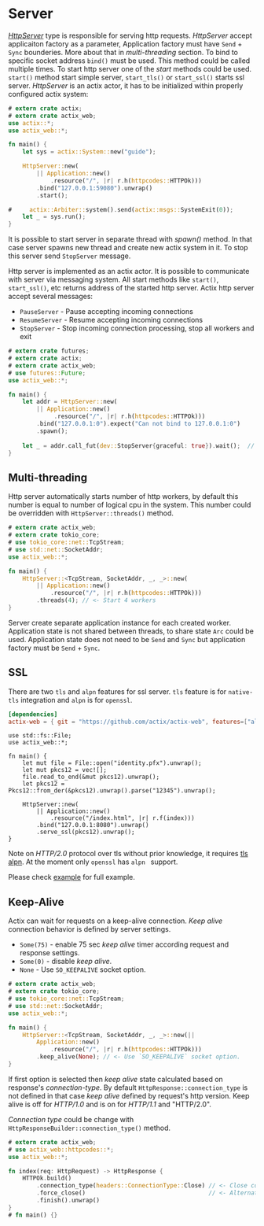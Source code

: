 # Server

[*HttpServer*](../actix_web/struct.HttpServer.html) type is responsible for 
serving http requests. *HttpServer* accept applicaiton factory as a parameter, 
Application factory must have `Send` + `Sync` bounderies. More about that in 
*multi-threading* section. To bind to specific socket address `bind()` must be used.
This method could be called multiple times. To start http server one of the *start*
methods could be used. `start()` method start simple server, `start_tls()` or `start_ssl()`
starts ssl server. *HttpServer* is an actix actor, it has to be initialized
within properly configured actix system:

```rust
# extern crate actix;
# extern crate actix_web;
use actix::*;
use actix_web::*;

fn main() {
    let sys = actix::System::new("guide");

    HttpServer::new(
        || Application::new()
            .resource("/", |r| r.h(httpcodes::HTTPOk)))
        .bind("127.0.0.1:59080").unwrap()
        .start();

#     actix::Arbiter::system().send(actix::msgs::SystemExit(0));
    let _ = sys.run();
}
```

It is possible to start server in separate thread with *spawn()* method. In that
case server spawns new thread and create new actix system in it. To stop
this server send `StopServer` message.

Http server is implemented as an actix actor. It is possible to communicate with server
via messaging system. All start methods like `start()`, `start_ssl()`, etc returns
address of the started http server. Actix http server accept several messages:

* `PauseServer` - Pause accepting incoming connections
* `ResumeServer` - Resume accepting incoming connections
* `StopServer` - Stop incoming connection processing, stop all workers and exit

```rust
# extern crate futures;
# extern crate actix;
# extern crate actix_web;
# use futures::Future;
use actix_web::*;

fn main() {
    let addr = HttpServer::new(
        || Application::new()
             .resource("/", |r| r.h(httpcodes::HTTPOk)))
        .bind("127.0.0.1:0").expect("Can not bind to 127.0.0.1:0")
        .spawn();
        
    let _ = addr.call_fut(dev::StopServer{graceful: true}).wait();  // <- Send `StopServer` message to server.
}
```

## Multi-threading

Http server automatically starts number of http workers, by default
this number is equal to number of logical cpu in the system. This number
could be overridden with `HttpServer::threads()` method.

```rust
# extern crate actix_web;
# extern crate tokio_core;
# use tokio_core::net::TcpStream;
# use std::net::SocketAddr;
use actix_web::*;

fn main() {
    HttpServer::<TcpStream, SocketAddr, _, _>::new(
        || Application::new()
            .resource("/", |r| r.h(httpcodes::HTTPOk)))
        .threads(4); // <- Start 4 workers
}
```

Server create separate application instance for each created worker. Application state
is not shared between threads, to share state `Arc` could be used. Application state
does not need to be `Send` and `Sync` but application factory must be `Send` + `Sync`.

## SSL

There are two `tls` and `alpn` features for ssl server. `tls` feature is for `native-tls`
integration and `alpn` is for `openssl`.

```toml
[dependencies]
actix-web = { git = "https://github.com/actix/actix-web", features=["alpn"] }
```

```rust,ignore
use std::fs::File;
use actix_web::*;

fn main() {
    let mut file = File::open("identity.pfx").unwrap();
    let mut pkcs12 = vec![];
    file.read_to_end(&mut pkcs12).unwrap();
    let pkcs12 = Pkcs12::from_der(&pkcs12).unwrap().parse("12345").unwrap();

    HttpServer::new(
        || Application::new()
            .resource("/index.html", |r| r.f(index)))
        .bind("127.0.0.1:8080").unwrap()
        .serve_ssl(pkcs12).unwrap();
}
```

Note on *HTTP/2.0* protocol over tls without prior knowledge, it requires
[tls alpn](https://tools.ietf.org/html/rfc7301). At the moment only
`openssl` has `alpn ` support.

Please check [example](https://github.com/actix/actix-web/tree/master/examples/tls) 
for full example.

## Keep-Alive

Actix can wait for requests on a keep-alive connection. *Keep alive*
connection behavior is defined by server settings.

 * `Some(75)` - enable 75 sec *keep alive* timer according request and response settings.
 * `Some(0)` - disable *keep alive*.
 * `None` - Use `SO_KEEPALIVE` socket option.

```rust
# extern crate actix_web;
# extern crate tokio_core;
# use tokio_core::net::TcpStream;
# use std::net::SocketAddr;
use actix_web::*;

fn main() {
    HttpServer::<TcpStream, SocketAddr, _, _>::new(||
        Application::new()
            .resource("/", |r| r.h(httpcodes::HTTPOk)))
        .keep_alive(None); // <- Use `SO_KEEPALIVE` socket option.
}
```

If first option is selected then *keep alive* state
calculated based on response's *connection-type*. By default
`HttpResponse::connection_type` is not defined in that case *keep alive*
defined by request's http version. Keep alive is off for *HTTP/1.0*
and is on for *HTTP/1.1* and "HTTP/2.0".

*Connection type* could be change with `HttpResponseBuilder::connection_type()` method.

```rust
# extern crate actix_web;
# use actix_web::httpcodes::*;
use actix_web::*;

fn index(req: HttpRequest) -> HttpResponse {
    HTTPOk.build()
        .connection_type(headers::ConnectionType::Close) // <- Close connection
        .force_close()                                   // <- Alternative method
        .finish().unwrap()
}
# fn main() {}
```
